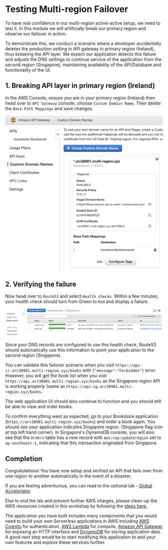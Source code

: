 # Testing Multi-region Failover

To have real confidence in our multi-region active-active setup, we need to test it.
In this module we will artificially break our primary region and observe our failover in action.

To demonstrate this, we conduct a scenario where a developer
accidentally deletes the production setting in API gateway in
primary region (Ireland), thus breaking the API layer. We expect our application detects
this failure and adjusts the DNS settings to continue service of the
application from the second region (Singapore),
maintaining availability of the API/Database and functionality of the UI.

## 1. Breaking API layer in primary region (Ireland)

In the AWS Console, ensure you are in your primary region (Ireland) then head over to
`API Gateway` console, choose `Custom Domain Name`. Then delete the `Base Path Mappings` and save changes.

![Failover](../images/04-failover-01.png)

## 2. Verifying the failure

Now head over to `Route53` and select `Health checks`. Within a few
minutes, your health check should turn from Green to `Red` and display a
failure.

![Failover](../images/04-failover-02.png)

Since your DNS records are configured to use this health check, Route53 should
automatically use this information to point your application to the second region (Singapore).

You can validate this failover scenario when you visit `https://api-ir.arc30901.multi-region.xyz/books` with `{"message":"Forbidden"}` error. However, you will get the book list when you visit `https://api.arc30901.multi-region.xyz/books` as the Singapore region API is working properly (same as `https://api-sg.arc30901.multi-region.xyz/books`. 

The web application UI should also continue to 
function and you should still be able to view and order books.

To confirm everything went as expected, go to your Bookstore application (`https://arc30901.multi-region.xyz/books`)
and order a book again. You should see your application indicates Singapore region. (Singapore flag icon at top left hand corner). In Singapore's DynamoDB console, you will also see that the `Orders` table has a new record with `aws:rep:updateregion` set to `ap-southeast-1`, indicating that this transaction originated from Singapore.


## Completion

Congratulations! You have now setup and verified an API that fails over from
one region to another automatically in the event of a disaster.

If you are feeling adventurous, you can read to the optional lab - [Global Accelerlator](../6_Optional/README.md).

Else to end the lab and prevent further AWS charges, please clean-up the AWS resources created in this workshop by following the [steps here.](../5_Cleanup/README.md)

The application you have built includes many components that you would need to
build your own Serverless applications in AWS including [AWS
Cognito](https://aws.amazon.com/cognito) for authentication, [AWS
Lambda](https://aws.amazon.com/lambda) for compute, [Amazon API
Gateway](https://aws.amazon.com/apigateway) for exposing an HTTP interface and
[DynamoDB](https://aws.amazon.com/dynamodb) for storing application data. A
good next step would be to start modifying this application to add your own
features and explore these services further.
